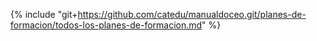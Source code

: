 {% include "git+https://github.com/catedu/manualdoceo.git/planes-de-formacion/todos-los-planes-de-formacion.md" %}